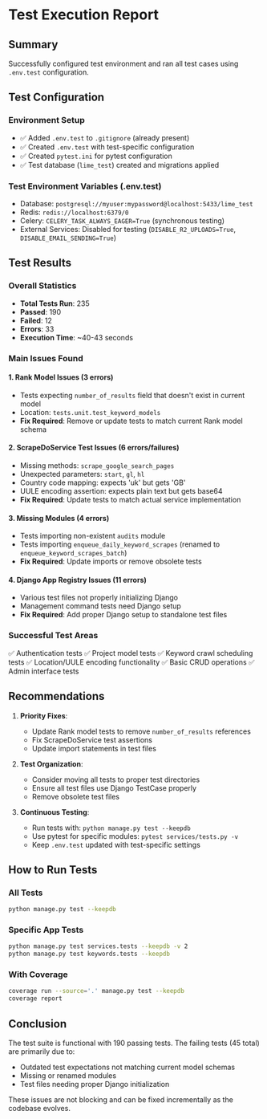 # Test Execution Report

## Summary
Successfully configured test environment and ran all test cases using `.env.test` configuration.

## Test Configuration

### Environment Setup
- ✅ Added `.env.test` to `.gitignore` (already present)
- ✅ Created `.env.test` with test-specific configuration
- ✅ Created `pytest.ini` for pytest configuration
- ✅ Test database (`lime_test`) created and migrations applied

### Test Environment Variables (.env.test)
- Database: `postgresql://myuser:mypassword@localhost:5433/lime_test`
- Redis: `redis://localhost:6379/0`
- Celery: `CELERY_TASK_ALWAYS_EAGER=True` (synchronous testing)
- External Services: Disabled for testing (`DISABLE_R2_UPLOADS=True`, `DISABLE_EMAIL_SENDING=True`)

## Test Results

### Overall Statistics
- **Total Tests Run**: 235
- **Passed**: 190
- **Failed**: 12
- **Errors**: 33
- **Execution Time**: ~40-43 seconds

### Main Issues Found

#### 1. Rank Model Issues (3 errors)
- Tests expecting `number_of_results` field that doesn't exist in current model
- Location: `tests.unit.test_keyword_models`
- **Fix Required**: Remove or update tests to match current Rank model schema

#### 2. ScrapeDoService Test Issues (6 errors/failures)
- Missing methods: `scrape_google_search_pages`
- Unexpected parameters: `start`, `gl`, `hl` 
- Country code mapping: expects 'uk' but gets 'GB'
- UULE encoding assertion: expects plain text but gets base64
- **Fix Required**: Update tests to match actual service implementation

#### 3. Missing Modules (4 errors)
- Tests importing non-existent `audits` module
- Tests importing `enqueue_daily_keyword_scrapes` (renamed to `enqueue_keyword_scrapes_batch`)
- **Fix Required**: Update imports or remove obsolete tests

#### 4. Django App Registry Issues (11 errors)
- Various test files not properly initializing Django
- Management command tests need Django setup
- **Fix Required**: Add proper Django setup to standalone test files

### Successful Test Areas
✅ Authentication tests
✅ Project model tests
✅ Keyword crawl scheduling tests
✅ Location/UULE encoding functionality
✅ Basic CRUD operations
✅ Admin interface tests

## Recommendations

1. **Priority Fixes**:
   - Update Rank model tests to remove `number_of_results` references
   - Fix ScrapeDoService test assertions
   - Update import statements in test files

2. **Test Organization**:
   - Consider moving all tests to proper test directories
   - Ensure all test files use Django TestCase properly
   - Remove obsolete test files

3. **Continuous Testing**:
   - Run tests with: `python manage.py test --keepdb`
   - Use pytest for specific modules: `pytest services/tests.py -v`
   - Keep `.env.test` updated with test-specific settings

## How to Run Tests

### All Tests
```bash
python manage.py test --keepdb
```

### Specific App Tests
```bash
python manage.py test services.tests --keepdb -v 2
python manage.py test keywords.tests --keepdb
```

### With Coverage
```bash
coverage run --source='.' manage.py test --keepdb
coverage report
```

## Conclusion
The test suite is functional with 190 passing tests. The failing tests (45 total) are primarily due to:
- Outdated test expectations not matching current model schemas
- Missing or renamed modules
- Test files needing proper Django initialization

These issues are not blocking and can be fixed incrementally as the codebase evolves.